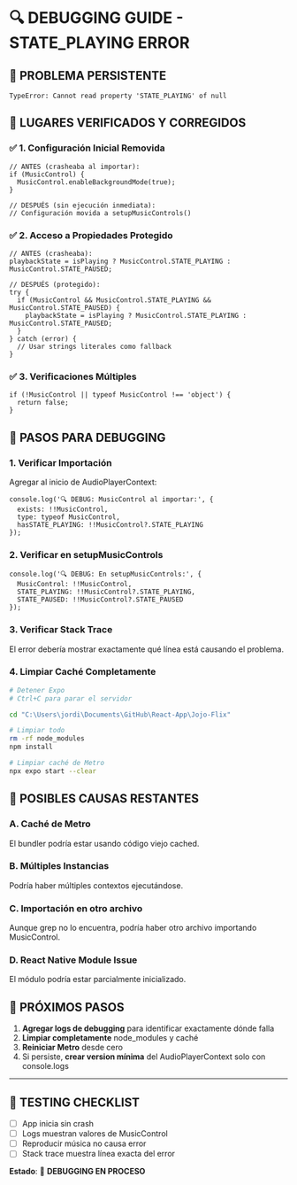 # 🔍 DEBUGGING GUIDE - STATE_PLAYING ERROR

## 🚨 PROBLEMA PERSISTENTE
`TypeError: Cannot read property 'STATE_PLAYING' of null`

## 🔧 LUGARES VERIFICADOS Y CORREGIDOS

### ✅ 1. **Configuración Inicial Removida**
```tsx
// ANTES (crasheaba al importar):
if (MusicControl) {
  MusicControl.enableBackgroundMode(true);
}

// DESPUÉS (sin ejecución inmediata):
// Configuración movida a setupMusicControls()
```

### ✅ 2. **Acceso a Propiedades Protegido**
```tsx
// ANTES (crasheaba):
playbackState = isPlaying ? MusicControl.STATE_PLAYING : MusicControl.STATE_PAUSED;

// DESPUÉS (protegido):
try {
  if (MusicControl && MusicControl.STATE_PLAYING && MusicControl.STATE_PAUSED) {
    playbackState = isPlaying ? MusicControl.STATE_PLAYING : MusicControl.STATE_PAUSED;
  }
} catch (error) {
  // Usar strings literales como fallback
}
```

### ✅ 3. **Verificaciones Múltiples**
```tsx
if (!MusicControl || typeof MusicControl !== 'object') {
  return false;
}
```

## 🧪 PASOS PARA DEBUGGING

### **1. Verificar Importación**
Agregar al inicio de AudioPlayerContext:
```tsx
console.log('🔍 DEBUG: MusicControl al importar:', {
  exists: !!MusicControl,
  type: typeof MusicControl,
  hasSTATE_PLAYING: !!MusicControl?.STATE_PLAYING
});
```

### **2. Verificar en setupMusicControls**
```tsx
console.log('🔍 DEBUG: En setupMusicControls:', {
  MusicControl: !!MusicControl,
  STATE_PLAYING: !!MusicControl?.STATE_PLAYING,
  STATE_PAUSED: !!MusicControl?.STATE_PAUSED
});
```

### **3. Verificar Stack Trace**
El error debería mostrar exactamente qué línea está causando el problema.

### **4. Limpiar Caché Completamente**
```bash
# Detener Expo
# Ctrl+C para parar el servidor

cd "C:\Users\jordi\Documents\GitHub\React-App\Jojo-Flix"

# Limpiar todo
rm -rf node_modules
npm install

# Limpiar caché de Metro
npx expo start --clear
```

## 🎯 POSIBLES CAUSAS RESTANTES

### **A. Caché de Metro**
El bundler podría estar usando código viejo cached.

### **B. Múltiples Instancias**
Podría haber múltiples contextos ejecutándose.

### **C. Importación en otro archivo**
Aunque grep no lo encuentra, podría haber otro archivo importando MusicControl.

### **D. React Native Module Issue**
El módulo podría estar parcialmente inicializado.

## 🚀 PRÓXIMOS PASOS

1. **Agregar logs de debugging** para identificar exactamente dónde falla
2. **Limpiar completamente** node_modules y caché
3. **Reiniciar Metro** desde cero
4. Si persiste, **crear version mínima** del AudioPlayerContext solo con console.logs

---

## 📱 TESTING CHECKLIST

- [ ] App inicia sin crash
- [ ] Logs muestran valores de MusicControl
- [ ] Reproducir música no causa error
- [ ] Stack trace muestra línea exacta del error

**Estado**: 🔄 **DEBUGGING EN PROCESO**
